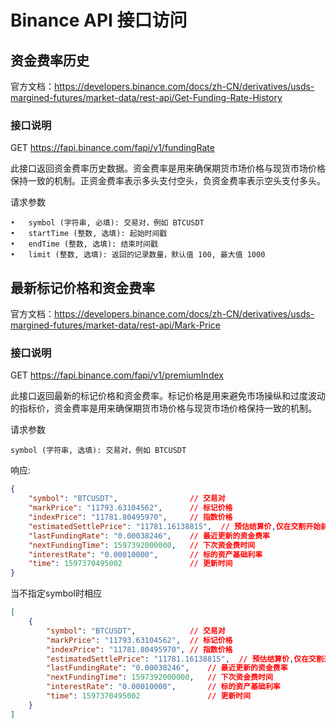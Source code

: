 # Binance API 接口访问

## 资金费率历史
官方文档：https://developers.binance.com/docs/zh-CN/derivatives/usds-margined-futures/market-data/rest-api/Get-Funding-Rate-History
### 接口说明
GET https://fapi.binance.com/fapi/v1/fundingRate

此接口返回资金费率历史数据。资金费率是用来确保期货市场价格与现货市场价格保持一致的机制。正资金费率表示多头支付空头，负资金费率表示空头支付多头。

请求参数

	•	symbol (字符串, 必填): 交易对，例如 BTCUSDT
	•	startTime (整数, 选填): 起始时间戳
	•	endTime (整数, 选填): 结束时间戳
	•	limit (整数, 选填): 返回的记录数量，默认值 100, 最大值 1000


## 最新标记价格和资金费率
官方文档：https://developers.binance.com/docs/zh-CN/derivatives/usds-margined-futures/market-data/rest-api/Mark-Price

### 接口说明
GET https://fapi.binance.com/fapi/v1/premiumIndex

此接口返回最新的标记价格和资金费率。标记价格是用来避免市场操纵和过度波动的指标价，资金费率是用来确保期货市场价格与现货市场价格保持一致的机制。

请求参数

	symbol (字符串, 选填): 交易对，例如 BTCUSDT

响应:
```json
{
    "symbol": "BTCUSDT",                // 交易对
    "markPrice": "11793.63104562",      // 标记价格
    "indexPrice": "11781.80495970",     // 指数价格
    "estimatedSettlePrice": "11781.16138815",  // 预估结算价,仅在交割开始前最后一小时有意义
    "lastFundingRate": "0.00038246",    // 最近更新的资金费率
    "nextFundingTime": 1597392000000,   // 下次资金费时间
    "interestRate": "0.00010000",       // 标的资产基础利率
    "time": 1597370495002               // 更新时间
}
```
当不指定symbol时相应
```json
[
    {
        "symbol": "BTCUSDT",            // 交易对
        "markPrice": "11793.63104562",  // 标记价格
        "indexPrice": "11781.80495970", // 指数价格
        "estimatedSettlePrice": "11781.16138815",  // 预估结算价,仅在交割开始前最后一小时有意义
        "lastFundingRate": "0.00038246",    // 最近更新的资金费率
        "nextFundingTime": 1597392000000,   // 下次资金费时间
        "interestRate": "0.00010000",       // 标的资产基础利率
        "time": 1597370495002               // 更新时间
    }
]
```